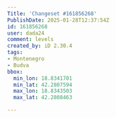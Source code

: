 ```yaml
---
Title: 'Changeset #161856268'
PublishDate: 2025-01-28T12:37:54Z
id: 161856268
user: dada24
comment: levels
created_by: iD 2.30.4
tags:
- Montenegro
- Budva
bbox:
  min_lon: 18.8341701
  min_lat: 42.2807594
  max_lon: 18.8343503
  max_lat: 42.2808463

---
```


